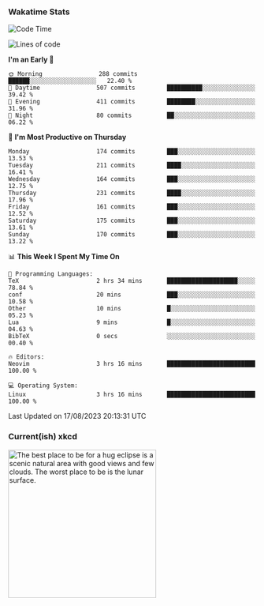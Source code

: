 ### Wakatime Stats
<!--START_SECTION:waka-->
![Code Time](http://img.shields.io/badge/Code%20Time-1%2C911%20hrs%2033%20mins-blue)

![Lines of code](https://img.shields.io/badge/From%20Hello%20World%20I%27ve%20Written-788.2%20thousand%20lines%20of%20code-blue)

**I'm an Early 🐤** 

```text
🌞 Morning                288 commits         ██████░░░░░░░░░░░░░░░░░░░   22.40 % 
🌆 Daytime                507 commits         ██████████░░░░░░░░░░░░░░░   39.42 % 
🌃 Evening                411 commits         ████████░░░░░░░░░░░░░░░░░   31.96 % 
🌙 Night                  80 commits          ██░░░░░░░░░░░░░░░░░░░░░░░   06.22 % 
```
📅 **I'm Most Productive on Thursday** 

```text
Monday                   174 commits         ███░░░░░░░░░░░░░░░░░░░░░░   13.53 % 
Tuesday                  211 commits         ████░░░░░░░░░░░░░░░░░░░░░   16.41 % 
Wednesday                164 commits         ███░░░░░░░░░░░░░░░░░░░░░░   12.75 % 
Thursday                 231 commits         ████░░░░░░░░░░░░░░░░░░░░░   17.96 % 
Friday                   161 commits         ███░░░░░░░░░░░░░░░░░░░░░░   12.52 % 
Saturday                 175 commits         ███░░░░░░░░░░░░░░░░░░░░░░   13.61 % 
Sunday                   170 commits         ███░░░░░░░░░░░░░░░░░░░░░░   13.22 % 
```


📊 **This Week I Spent My Time On** 

```text
💬 Programming Languages: 
TeX                      2 hrs 34 mins       ████████████████████░░░░░   78.84 % 
conf                     20 mins             ███░░░░░░░░░░░░░░░░░░░░░░   10.58 % 
Other                    10 mins             █░░░░░░░░░░░░░░░░░░░░░░░░   05.23 % 
Lua                      9 mins              █░░░░░░░░░░░░░░░░░░░░░░░░   04.63 % 
BibTeX                   0 secs              ░░░░░░░░░░░░░░░░░░░░░░░░░   00.40 % 

🔥 Editors: 
Neovim                   3 hrs 16 mins       █████████████████████████   100.00 % 

💻 Operating System: 
Linux                    3 hrs 16 mins       █████████████████████████   100.00 % 
```


 Last Updated on 17/08/2023 20:13:31 UTC
<!--END_SECTION:waka-->

### Current(ish) xkcd
<a id="xkcd-a" title="The best place to be for a hug eclipse is a scenic natural area with good views and few clouds. The worst place to be is the lunar surface." href="https://www.xkcd.com" target="_blank">
        <img align="center" id="xkcd-img" src="https://imgs.xkcd.com/comics/types_of_solar_eclipse.png" alt="The best place to be for a hug eclipse is a scenic natural area with good views and few clouds. The worst place to be is the lunar surface." height=300 />
</a>

